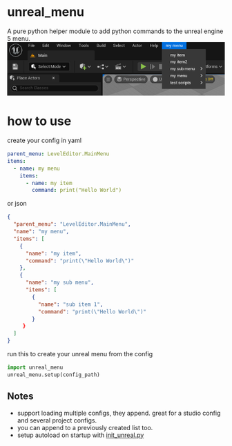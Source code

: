 # unreal_menu
A pure python helper module to add python commands to the unreal engine 5 menu.
![Menu screenshot](menu_screenshot.jpg)

# how to use

create your config in yaml
```yaml
parent_menu: LevelEditor.MainMenu
items:
  - name: my menu
    items:
      - name: my item
        command: print("Hello World")
```
or json
```json
{
  "parent_menu": "LevelEditor.MainMenu",
  "name": "my menu",
  "items": [
    {
      "name": "my item",
      "command": "print(\"Hello World\")"
    },
    {
      "name": "my sub menu",
      "items": [
        {
          "name": "sub item 1",
          "command": "print(\"Hello World\")"
        }
     }
  ]
}       
```
run this to create your unreal menu from the config
```python
import unreal_menu
unreal_menu.setup(config_path)
```

## Notes
- support loading multiple configs, they append. great for a studio config and several project configs.
- you can append to a previously created list too.
- setup autoload on startup with [init_unreal.py](https://docs.unrealengine.com/4.27/en-US/ProductionPipelines/ScriptingAndAutomation/Python/#theinit_unreal.pyfile)
